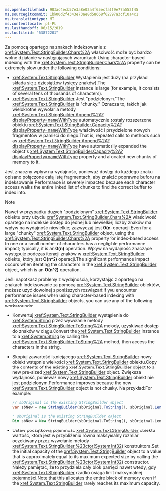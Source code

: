 ```yaml
---
ms.openlocfilehash: 903ac4ecb57e3a8e02a4f65ecfa6f9e77a552f45
ms.sourcegitcommit: 1bb00d2f4343e73ae8d58668f02297a3cf10a4c1
ms.translationtype: MT
ms.contentlocale: pl-PL
ms.lasthandoff: 06/15/2019
ms.locfileid: "63872203"
---
```

<span data-ttu-id="e53c1-101">Za pomocą opartego na znakach indeksowanie z <xref:System.Text.StringBuilder.Chars%2A> właściwość może być bardzo wolne działanie w następujących warunkach:</span><span class="sxs-lookup"><span data-stu-id="e53c1-101">Using character-based indexing with the <xref:System.Text.StringBuilder.Chars%2A> property can be extremely slow under the following conditions:</span></span>

- <span data-ttu-id="e53c1-102"><xref:System.Text.StringBuilder> Wystąpienia jest duży (na przykład składa się z dziesiątków tysięcy znaków).</span><span class="sxs-lookup"><span data-stu-id="e53c1-102">The <xref:System.Text.StringBuilder> instance is large (for example, it consists of several tens of thousands of characters).</span></span>
- <span data-ttu-id="e53c1-103"><xref:System.Text.StringBuilder> Jest "podzielonym."</span><span class="sxs-lookup"><span data-stu-id="e53c1-103">The <xref:System.Text.StringBuilder> is "chunky."</span></span> <span data-ttu-id="e53c1-104">Oznacza to, takich jak wielokrotne wywołania metody <xref:System.Text.StringBuilder.Append%2A?displayProperty=nameWithType> automatycznie zostały rozszerzone obiektu <xref:System.Text.StringBuilder.Capacity%2A?displayProperty=nameWithType> właściwość i przydzielone nowych fragmentów w pamięci do niego.</span><span class="sxs-lookup"><span data-stu-id="e53c1-104">That is, repeated calls to methods such as <xref:System.Text.StringBuilder.Append%2A?displayProperty=nameWithType> have automatically expanded the object's <xref:System.Text.StringBuilder.Capacity%2A?displayProperty=nameWithType> property and allocated new chunks of memory to it.</span></span>

<span data-ttu-id="e53c1-105">Jest znaczny wpływ na wydajność, ponieważ dostęp do każdego znaku opisano połączone całą listę fragmentach, aby znaleźć poprawne buforu na indeksowanie.</span><span class="sxs-lookup"><span data-stu-id="e53c1-105">Performance is severely impacted because each character access walks the entire linked list of chunks to find the correct buffer to index into.</span></span>

> [!NOTE]
>  <span data-ttu-id="e53c1-106">Nawet w przypadku dużych "podzielonym" <xref:System.Text.StringBuilder> obiektu przy użyciu <xref:System.Text.StringBuilder.Chars%2A> właściwość opartego na indeksie dostęp do jednej lub niewielkiej liczby znaków ma wpływ na wydajność niewielkie; zazwyczaj jest **0(n)** operacji.</span><span class="sxs-lookup"><span data-stu-id="e53c1-106">Even for a large "chunky" <xref:System.Text.StringBuilder> object, using the <xref:System.Text.StringBuilder.Chars%2A> property for index-based access to one or a small number of characters has a negligible performance impact; typically, it is an **0(n)** operation.</span></span> <span data-ttu-id="e53c1-107">Wpływ na wydajność znaczące występuje podczas iteracji znaków w <xref:System.Text.StringBuilder> obiektu, który jest **O(n^2)** operacji.</span><span class="sxs-lookup"><span data-stu-id="e53c1-107">The significant performance impact occurs when iterating the characters in the <xref:System.Text.StringBuilder> object, which is an **O(n^2)** operation.</span></span> 

<span data-ttu-id="e53c1-108">Jeśli napotkasz problemy z wydajnością, korzystając z opartego na znakach indeksowanie za pomocą <xref:System.Text.StringBuilder> obiektów, możesz użyć dowolnej z poniższych rozwiązań:</span><span class="sxs-lookup"><span data-stu-id="e53c1-108">If you encounter performance issues when using character-based indexing with <xref:System.Text.StringBuilder> objects, you can use any of the following workarounds:</span></span>

- <span data-ttu-id="e53c1-109">Konwertuj <xref:System.Text.StringBuilder> wystąpienia do <xref:System.String> przez wywołanie metody <xref:System.Text.StringBuilder.ToString%2A> metody, uzyskiwać dostęp do znaków w ciągu.</span><span class="sxs-lookup"><span data-stu-id="e53c1-109">Convert the <xref:System.Text.StringBuilder> instance to a <xref:System.String> by calling the <xref:System.Text.StringBuilder.ToString%2A> method, then access the characters in the string.</span></span>

- <span data-ttu-id="e53c1-110">Skopiuj zawartość istniejącego <xref:System.Text.StringBuilder> nowy obiekt wstępnie wielkości <xref:System.Text.StringBuilder> obiektu.</span><span class="sxs-lookup"><span data-stu-id="e53c1-110">Copy the contents of the existing <xref:System.Text.StringBuilder> object to a new pre-sized <xref:System.Text.StringBuilder> object.</span></span> <span data-ttu-id="e53c1-111">Zwiększa wydajność, ponieważ nowy <xref:System.Text.StringBuilder> obiekt nie jest podzielonym.</span><span class="sxs-lookup"><span data-stu-id="e53c1-111">Performance improves because the new <xref:System.Text.StringBuilder> object is not chunky.</span></span> <span data-ttu-id="e53c1-112">Na przykład:</span><span class="sxs-lookup"><span data-stu-id="e53c1-112">For example:</span></span>

   ```csharp
   // sbOriginal is the existing StringBuilder object
   var sbNew = new StringBuilder(sbOriginal.ToString(), sbOriginal.Length);
   ```
   ```vb
   ' sbOriginal is the existing StringBuilder object
   Dim sbNew = New StringBuilder(sbOriginal.ToString(), sbOriginal.Length)
   ```
- <span data-ttu-id="e53c1-113">Ustaw początkową pojemność <xref:System.Text.StringBuilder> obiektu wartość, która jest w przybliżeniu równa maksymalny rozmiar oczekiwany przez wywołanie metody <xref:System.Text.StringBuilder.%23ctor(System.Int32)> konstruktora.</span><span class="sxs-lookup"><span data-stu-id="e53c1-113">Set the initial capacity of the <xref:System.Text.StringBuilder> object to a value that is approximately equal to its maximum expected size by calling the <xref:System.Text.StringBuilder.%23ctor(System.Int32)> constructor.</span></span> <span data-ttu-id="e53c1-114">Należy pamiętać, że to przydziela cały blok pamięci nawet wtedy, gdy <xref:System.Text.StringBuilder> rzadko osiąga limit maksymalnej pojemności.</span><span class="sxs-lookup"><span data-stu-id="e53c1-114">Note that this allocates the entire block of memory even if the <xref:System.Text.StringBuilder> rarely reaches its maximum capacity.</span></span>
